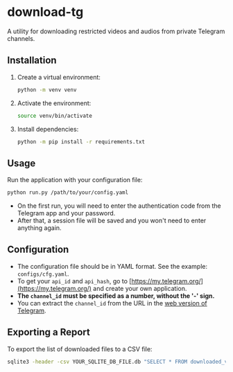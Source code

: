 # download-tg

A utility for downloading restricted videos and audios from private Telegram channels.

## Installation

1. Create a virtual environment:
   ```bash
   python -m venv venv
   ```
2. Activate the environment:
   ```bash
   source venv/bin/activate
   ```
3. Install dependencies:
   ```bash
   python -m pip install -r requirements.txt
   ```

## Usage

Run the application with your configuration file:

```bash
python run.py /path/to/your/config.yaml
```

- On the first run, you will need to enter the authentication code from the Telegram app and your password.
- After that, a session file will be saved and you won't need to enter anything again.

## Configuration

- The configuration file should be in YAML format. See the example: `configs/cfg.yaml`.
- To get your `api_id` and `api_hash`, go to [https://my.telegram.org/](https://my.telegram.org/) and create your own
  application.
- **The `channel_id` must be specified as a number, without the '-' sign.**
- You can extract the `channel_id` from the URL in the [web version of Telegram](https://web.telegram.org/k/).

## Exporting a Report

To export the list of downloaded files to a CSV file:

   ```bash
   sqlite3 -header -csv YOUR_SQLITE_DB_FILE.db "SELECT * FROM downloaded_videos;" > data.csv
   ```

